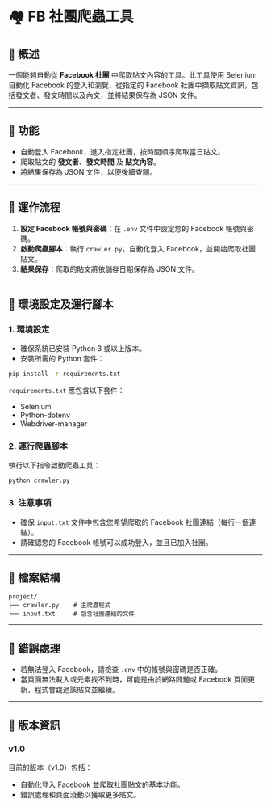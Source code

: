 # 🏘️ FB 社團爬蟲工具

## 📌 概述

一個能夠自動從 **Facebook 社團** 中爬取貼文內容的工具。此工具使用 Selenium 自動化 Facebook 的登入和瀏覽，從指定的 Facebook 社團中擷取貼文資訊，包括發文者、發文時間以及內文，並將結果保存為 JSON 文件。

---

## 📌 功能

- 自動登入 Facebook，進入指定社團，按時間順序爬取當日貼文。
- 爬取貼文的 **發文者**、**發文時間** 及 **貼文內容**。
- 將結果保存為 JSON 文件，以便後續查閱。

---

## 📌 運作流程

1. **設定 Facebook 帳號與密碼**：在 `.env` 文件中設定您的 Facebook 帳號與密碼。
2. **啟動爬蟲腳本**：執行 `crawler.py`，自動化登入 Facebook，並開始爬取社團貼文。
3. **結果保存**：爬取的貼文將依儲存日期保存為 JSON 文件。

---

## 📌 環境設定及運行腳本

### 1. **環境設定**

- 確保系統已安裝 Python 3 或以上版本。
- 安裝所需的 Python 套件：

```bash
pip install -r requirements.txt
```

`requirements.txt` 應包含以下套件：

- Selenium
- Python-dotenv
- Webdriver-manager

### 2. **運行爬蟲腳本**

執行以下指令啟動爬蟲工具：

```bash
python crawler.py
```

### 3. **注意事項**

- 確保 `input.txt` 文件中包含您希望爬取的 Facebook 社團連結（每行一個連結）。
- 請確認您的 Facebook 帳號可以成功登入，並且已加入社團。

---

## 📌 檔案結構

```
project/
├── crawler.py    # 主爬蟲程式
└── input.txt     # 包含社團連結的文件
```

---

## 📌 錯誤處理

- 若無法登入 Facebook，請檢查 `.env` 中的帳號與密碼是否正確。
- 當頁面無法載入或元素找不到時，可能是由於網路問題或 Facebook 頁面更新，程式會跳過該貼文並繼續。

---

## 📌 版本資訊

### v1.0

目前的版本（v1.0）包括：

- 自動化登入 Facebook 並爬取社團貼文的基本功能。
- 錯誤處理和頁面滾動以獲取更多貼文。

